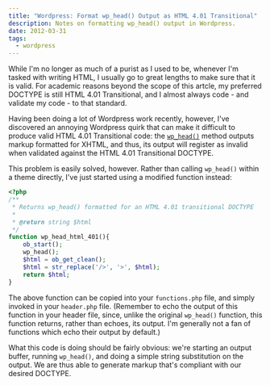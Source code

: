 ```yaml
---
title: "Wordpress: Format wp_head() Output as HTML 4.01 Transitional"
description: Notes on formatting wp_head() output in Wordpress.
date: 2012-03-31
tags:
  - wordpress
---
```


While I'm no longer as much of a purist as I used to be, whenever I'm tasked
with writing HTML, I usually go to great lengths to make sure that it is valid.
For academic reasons beyond the scope of this artcle, my preferred DOCTYPE is
still HTML 4.01 Transitional, and I almost always code - and validate my code -
to that standard.

Having been doing a lot of Wordpress work recently, however, I've discovered an
annoying Wordpress quirk that can make it difficult to produce valid HTML 4.01
Transitional code: the [`wp_head()`][1] method outputs markup formatted for
XHTML, and thus, its output will register as invalid when validated against the
HTML 4.01 Transitional DOCTYPE.

<!--more-->

This problem is easily solved, however. Rather than calling `wp_head()` within
a theme directly, I've just started using a modified function instead:

```php
<?php
/**
 * Returns wp_head() formatted for an HTML 4.01 transitional DOCTYPE
 * 
 * @return string $html
 */
function wp_head_html_401(){
    ob_start();
    wp_head();
    $html = ob_get_clean();
    $html = str_replace('/>', '>', $html);
    return $html;
}
```

The above function can be copied into your `functions.php` file, and simply
invoked in your `header.php` file. (Remember to echo the output of this
function in your header file, since, unlike the original `wp_head()` function,
this function returns, rather than echoes, its output. I'm generally not a fan
of functions which echo their output by default.)

What this code is doing should be fairly obvious: we're starting an output
buffer, running `wp_head()`, and doing a simple string substitution on the
output. We are thus able to generate markup that's compliant with our desired
DOCTYPE.

[1]: http://codex.wordpress.org/Plugin_API/Action_Reference/wp_head
